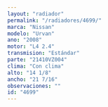 ```yaml
---
layout: "radiador"
permalink: "/radiadores/4699/"
marca: "Nissan"
modelo: "Urvan"
ano: "2008"
motor: "L4 2.4"
transmision: "Estándar"
parte: "21410VZ004"
clima: "Con clima"
alto: "14 1/8"
ancho: "21 7/16"
observaciones: ""
id: "4699"
---
```


